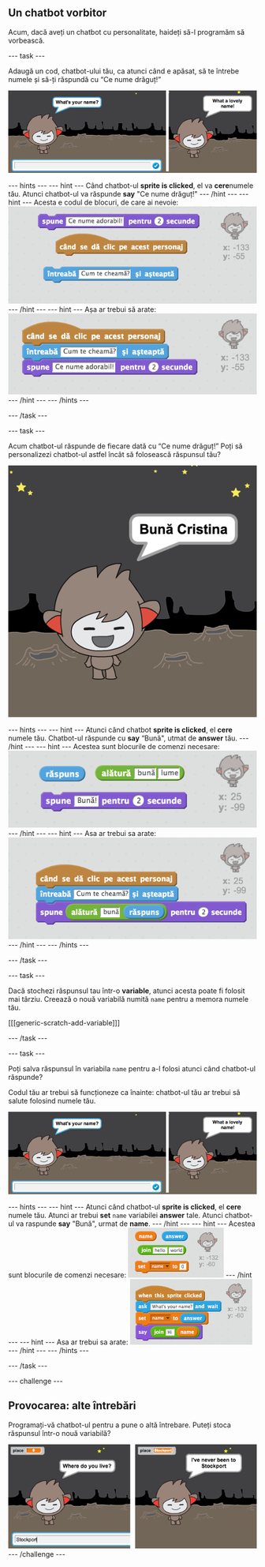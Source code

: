 ## Un chatbot vorbitor

Acum, dacă aveți un chatbot cu personalitate, haideți să-l programăm să vorbească.

\--- task \---

Adaugă un cod, chatbot-ului tău, ca atunci când e apăsat, să te întrebe numele și să-ți răspundă cu “Ce nume drăguț!”

![Testează răspunsul ChatBot-ului](images/chatbot-ask-test.png)

\--- hints \--- \--- hint \--- Când chatbot-ul **sprite is clicked**, el va **cere**numele tău. Atunci chatbot-ul va răspunde **say** "Ce nume drăguț!" \--- /hint \--- \--- hint \--- Acesta e codul de blocuri, de care ai nevoie: ![Blocks for a ChatBot reply](images/chatbot-ask-blocks.png) \--- /hint \--- \--- hint \--- Așa ar trebui să arate: ![Code for a ChatBot reply](images/chatbot-ask-code.png) \--- /hint \--- \--- /hints \---

\--- /task \---

\--- task \---

Acum chatbot-ul răspunde de fiecare dată cu “Ce nume drăguț!” Poți să personalizezi chatbot-ul astfel încât să folosească răspunsul tău?

![Testează un răspuns personalizat](images/chatbot-answer-test.png)

\--- hints \--- \--- hint \--- Atunci când chatbot **sprite is clicked**, el **cere** numele tău. Chatbot-ul răspunde cu **say** “Bună", utmat de **answer** tău. \--- /hint \--- \--- hint \--- Acestea sunt blocurile de comenzi necesare: ![Blocks for a personalised reply](images/chatbot-answer-blocks.png) \--- /hint \--- \--- hint \--- Asa ar trebui sa arate: ![Code for a personalised reply](images/chatbot-answer-code.png) \--- /hint \--- \--- /hints \---

\--- /task \---

\--- task \---

Dacă stochezi răspunsul tau într-o **variable**, atunci acesta poate fi folosit mai târziu. Creează o nouă variabilă numită `name` pentru a memora numele tău.

[[[generic-scratch-add-variable]]]

\--- /task \---

\--- task \---

Poți salva răspunsul în variabila `name` pentru a-l folosi atunci când chatbot-ul răspunde?

Codul tău ar trebui să funcționeze ca înainte: chatbot-ul tău ar trebui să salute folosind numele tău.

![Testeaza o variabilă ‘name’](images/chatbot-ask-test.png)

\--- hints \--- \--- hint \--- Atunci când chatbot-ul **sprite is clicked**, el **cere** numele tău. Atunci ar trebui **set** `name` variabilei **answer** tale. Atunci chatbot-ul va raspunde **say** "Bună", urmat de **name**. \--- /hint \--- \--- hint \--- Acestea sunt blocurile de comenzi necesare: ![Blocks for a 'name' variable](images/chatbot-variable-blocks.png) \--- /hint \--- \--- hint \--- Asa ar trebui sa arate: ![Code for a 'name' variable](images/chatbot-variable-code.png) \--- /hint \--- \--- /hints \---

\--- /task \---

\--- challenge \---

## Provocarea: alte întrebări

Programați-vă chatbot-ul pentru a pune o altă întrebare. Puteți stoca răspunsul într-o nouă variabilă?

![Alte întrebări](images/chatbot-question.png) \--- /challenge \---